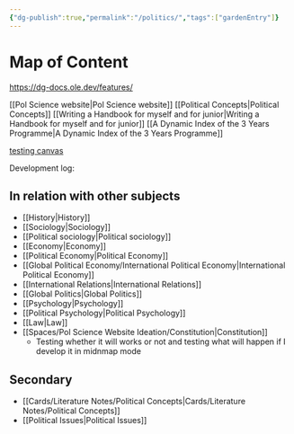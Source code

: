 ```yaml
---
{"dg-publish":true,"permalink":"/politics/","tags":["gardenEntry"]}
---
```


# Map of Content

https://dg-docs.ole.dev/features/

[[Pol Science website\|Pol Science website]]
[[Political Concepts\|Political Concepts]]
[[Writing a Handbook for myself and for junior\|Writing a Handbook for myself and for junior]]
[[A Dynamic Index of the 3 Years Programme\|A Dynamic Index of the 3 Years Programme]]

[testing canvas](obsidian://open?vault=A%20Social%20Network&file=Untitled.canvas )

Development log:


## In relation with other subjects
- [[History\|History]]
- [[Sociology\|Sociology]]
- [[Political sociology\|Political sociology]]
- [[Economy\|Economy]]
- [[Political Economy\|Political Economy]]
- [[Global Political Economy/International Political Economy\|International Political Economy]]
- [[International Relations\|International Relations]]
- [[Global Politics\|Global Politics]]
- [[Psychology\|Psychology]]
- [[Political Psychology\|Political Psychology]]
- [[Law\|Law]]
- [[Spaces/Pol Science Website Ideation/Constitution\|Constitution]]
    - Testing whether it will works or not and testing what will happen if I develop it in midnmap mode

## Secondary
- [[Cards/Literature Notes/Political Concepts\|Cards/Literature Notes/Political Concepts]]
- [[Political Issues\|Political Issues]]